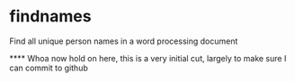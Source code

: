 findnames
=========

Find all unique person names in a word processing document



**** Whoa now hold on here, this is a very initial cut, largely to make sure I can commit to github  


